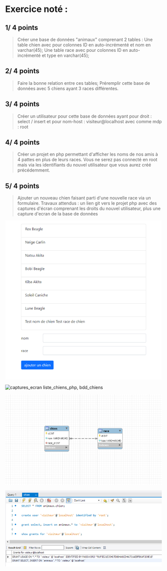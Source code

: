 # Exercice noté :

## 1/ 4 points

> Créer une base de données "animaux" comprenant 2 tables :
Une table chien avec pour colonnes ID en auto-incrémenté et nom en varchar(45);
Une table race avec pour colonnes ID en auto-incrémenté et type en varchar(45);

## 2/ 4 points

> Faire la bonne relation entre ces tables;
Préremplir cette base de données avec 5 chiens ayant 3 races différentes.

## 3/ 4 points

> Créer un utilisateur pour cette base de données ayant pour droit : select / insert et pour nom-host : visiteur@localhost avec comme mdp : root

## 4/ 4 points

> Créer un projet en php permettant d'afficher les noms de nos amis à 4 pattes en plus de leurs races.
Vous ne serez pas connecté en root mais via les identifiants du nouvel utilisateur que vous aurez créé précédemment.

## 5/ 4 points

> Ajouter un nouveau chien faisant parti d'une nouvelle race via un formulaire.
Travaux attendus : un lien git vers le projet php avec des captures d'écran comprenant les droits du nouvel utilisateur, plus une capture d'ecran de la base de données

![captures_ecran liste_chiens_php, liste_chiens_php](/captures_ecran/liste_chiens_php.png)

![captures_ecran liste_chiens_php, bdd_chiens](/captures_ecran/bdd_chiens)

![captures_ecran relation_bdd_animaux, relation_bdd_animaux](/captures_ecran/relation_bdd_animaux.png)

![captures_ecran droit_visiteur_animaux, droit_visiteur_animaux](/captures_ecran/droits_visiteur_animaux.png)